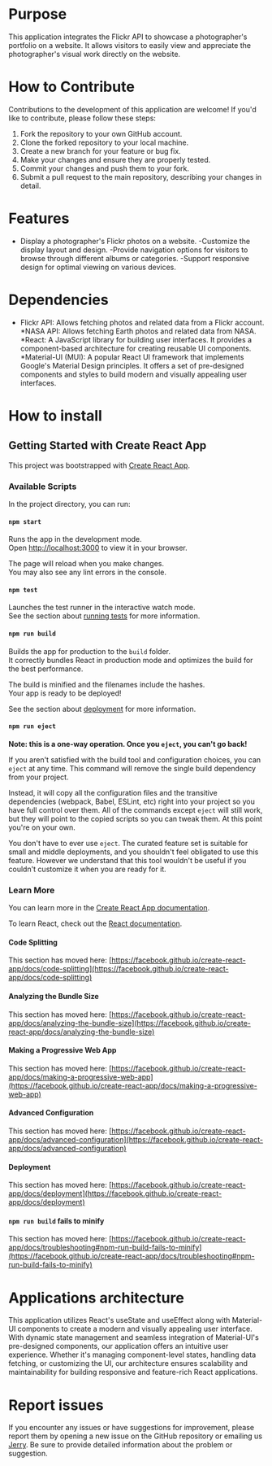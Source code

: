 # Purpose
This application integrates the Flickr API to showcase a photographer's portfolio on a website. It allows visitors to easily view and appreciate the photographer's visual work directly on the website.

# How to Contribute

Contributions to the development of this application are welcome! If you'd like to contribute, please follow these steps:

1. Fork the repository to your own GitHub account.
2. Clone the forked repository to your local machine.
3. Create a new branch for your feature or bug fix.
4. Make your changes and ensure they are properly tested.
5. Commit your changes and push them to your fork.
6. Submit a pull request to the main repository, describing your changes in detail.

# Features
- Display a photographer's Flickr photos on a website.
-Customize the display layout and design.
-Provide navigation options for visitors to browse through different albums or categories.
-Support responsive design for optimal viewing on various devices.

# Dependencies

* Flickr API: Allows fetching photos and related data from a Flickr account.
*NASA API: Allows fetching Earth photos and related data from NASA.
*React: A JavaScript library for building user interfaces. It provides a component-based architecture for creating reusable UI components.
*Material-UI (MUI): A popular React UI framework that implements Google's Material Design principles. It offers a set of pre-designed components and styles to build modern and visually appealing user interfaces.

# How to install

## Getting Started with Create React App

This project was bootstrapped with [Create React App](https://github.com/facebook/create-react-app).

### Available Scripts

In the project directory, you can run:

#### `npm start`

Runs the app in the development mode.\
Open [http://localhost:3000](http://localhost:3000) to view it in your browser.

The page will reload when you make changes.\
You may also see any lint errors in the console.

#### `npm test`

Launches the test runner in the interactive watch mode.\
See the section about [running tests](https://facebook.github.io/create-react-app/docs/running-tests) for more information.

#### `npm run build`

Builds the app for production to the `build` folder.\
It correctly bundles React in production mode and optimizes the build for the best performance.

The build is minified and the filenames include the hashes.\
Your app is ready to be deployed!

See the section about [deployment](https://facebook.github.io/create-react-app/docs/deployment) for more information.

#### `npm run eject`

**Note: this is a one-way operation. Once you `eject`, you can't go back!**

If you aren't satisfied with the build tool and configuration choices, you can `eject` at any time. This command will remove the single build dependency from your project.

Instead, it will copy all the configuration files and the transitive dependencies (webpack, Babel, ESLint, etc) right into your project so you have full control over them. All of the commands except `eject` will still work, but they will point to the copied scripts so you can tweak them. At this point you're on your own.

You don't have to ever use `eject`. The curated feature set is suitable for small and middle deployments, and you shouldn't feel obligated to use this feature. However we understand that this tool wouldn't be useful if you couldn't customize it when you are ready for it.

### Learn More

You can learn more in the [Create React App documentation](https://facebook.github.io/create-react-app/docs/getting-started).

To learn React, check out the [React documentation](https://reactjs.org/).

#### Code Splitting

This section has moved here: [https://facebook.github.io/create-react-app/docs/code-splitting](https://facebook.github.io/create-react-app/docs/code-splitting)

#### Analyzing the Bundle Size

This section has moved here: [https://facebook.github.io/create-react-app/docs/analyzing-the-bundle-size](https://facebook.github.io/create-react-app/docs/analyzing-the-bundle-size)

#### Making a Progressive Web App

This section has moved here: [https://facebook.github.io/create-react-app/docs/making-a-progressive-web-app](https://facebook.github.io/create-react-app/docs/making-a-progressive-web-app)

#### Advanced Configuration

This section has moved here: [https://facebook.github.io/create-react-app/docs/advanced-configuration](https://facebook.github.io/create-react-app/docs/advanced-configuration)

#### Deployment

This section has moved here: [https://facebook.github.io/create-react-app/docs/deployment](https://facebook.github.io/create-react-app/docs/deployment)

#### `npm run build` fails to minify

This section has moved here: [https://facebook.github.io/create-react-app/docs/troubleshooting#npm-run-build-fails-to-minify](https://facebook.github.io/create-react-app/docs/troubleshooting#npm-run-build-fails-to-minify)

# Applications architecture

This application utilizes React's useState and useEffect along with Material-UI components to create a modern and visually appealing user interface. With dynamic state management and seamless integration of Material-UI's pre-designed components, our application offers an intuitive user experience. Whether it's managing component-level states, handling data fetching, or customizing the UI, our architecture ensures scalability and maintainability for building responsive and feature-rich React applications.

# Report issues

If you encounter any issues or have suggestions for improvement, please report them by opening a new issue on the GitHub repository or emailing us [Jerry](N11428911@qut.edu.au). Be sure to provide detailed information about the problem or suggestion.
